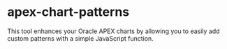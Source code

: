 # apex-chart-patterns
This tool enhances your Oracle APEX charts by allowing you to easily add custom patterns with a simple JavaScript function.
